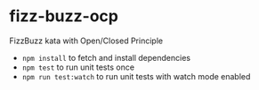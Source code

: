 # fizz-buzz-ocp
FizzBuzz kata with Open/Closed Principle

- `npm install` to fetch and install dependencies
- `npm test` to run unit tests once
- `npm run test:watch` to run unit tests with watch mode enabled
